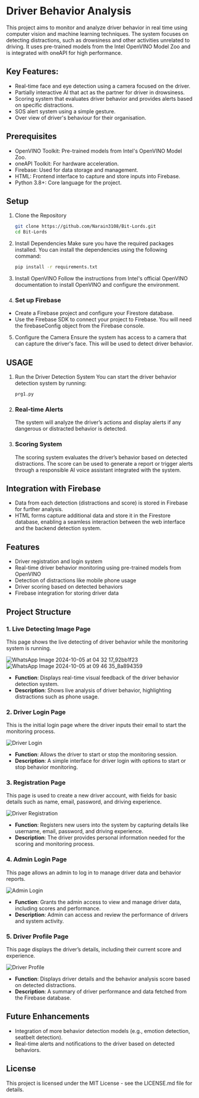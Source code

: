 # Driver Behavior Analysis

This project aims to monitor and analyze driver behavior in real time using computer vision and machine learning techniques. The system focuses on detecting distractions, such as drowsiness and other activities unrelated to driving. It uses pre-trained models from the Intel OpenVINO Model Zoo and is integrated with oneAPI for high performance.

## Key Features:

- Real-time face and eye detection using a camera focused on the driver.
- Partially interactive AI that act as the partner for driver in drowsiness.
- Scoring system that evaluates driver behavior and provides alerts based on specific distractions.
- SOS alert system using a simple gesture.
- Over view of driver's behaviour for their organisation.

## Prerequisites

- OpenVINO Toolkit: Pre-trained models from Intel's OpenVINO Model Zoo.
- oneAPI Toolkit: For hardware acceleration.
- Firebase: Used for data storage and management.
- HTML: Frontend interface to capture and store inputs into Firebase.
- Python 3.8+: Core language for the project.

## Setup

1. Clone the Repository

   ```bash
   git clone https://github.com/Narain3108/Bit-Lords.git
   cd Bit-Lords
2. Install Dependencies Make sure you have the required packages installed. You can install the dependencies using the following command:

   ```bash
   pip install -r requirements.txt
3. Install OpenVINO Follow the instructions from Intel's official OpenVINO documentation to install OpenVINO and configure the environment.
4. ### Set up Firebase
- Create a Firebase project and configure your Firestore database.
- Use the Firebase SDK to connect your project to Firebase. You will need the firebaseConfig object from the Firebase console.
5. Configure the Camera Ensure the system has access to a camera that can capture the driver's face. This will be used to detect driver behavior.

## USAGE
1. Run the Driver Detection System You can start the driver behavior detection system by running:
   ```bash
   prg1.py
2. ### Real-time Alerts
   The system will analyze the driver’s actions and display alerts if any dangerous or distracted behavior is detected.
3. ### Scoring System
   The scoring system evaluates the driver’s behavior based on detected distractions. The score can be used to generate a report or trigger alerts through a responsible AI voice assistant integrated with the system.

## Integration with Firebase
- Data from each detection (distractions and score) is stored in Firebase for further analysis.
- HTML forms capture additional data and store it in the Firestore database, enabling a seamless interaction between the web interface and the backend detection system.
  
## Features

- Driver registration and login system
- Real-time driver behavior monitoring using pre-trained models from OpenVINO
- Detection of distractions like mobile phone usage
- Driver scoring based on detected behaviors
- Firebase integration for storing driver data

## Project Structure

### 1. Live Detecting Image Page
This page shows the live detecting of driver behavior while the monitoring system is running.

![WhatsApp Image 2024-10-05 at 04 32 17_92bb1f23](https://github.com/user-attachments/assets/b21cc0d2-9c01-4da2-acf6-af6393dab581)
![WhatsApp Image 2024-10-05 at 09 46 35_8a894359](https://github.com/user-attachments/assets/b36e6029-e38c-4d58-91b2-ff866ac36c1c)

- **Function**: Displays real-time visual feedback of the driver behavior detection system.
- **Description**: Shows live analysis of driver behavior, highlighting distractions such as phone usage.

### 2. Driver Login Page
This is the initial login page where the driver inputs their email to start the monitoring process.

![Driver Login](https://github.com/user-attachments/assets/e8289ff6-fe94-4096-9d37-befdaeb88c09)



- **Function**: Allows the driver to start or stop the monitoring session.
- **Description**: A simple interface for driver login with options to start or stop behavior monitoring.

### 3. Registration Page
This page is used to create a new driver account, with fields for basic details such as name, email, password, and driving experience.

![Driver Registration](https://github.com/user-attachments/assets/ba2abaaa-02eb-42b7-ba21-b4c323e74d0c)


- **Function**: Registers new users into the system by capturing details like username, email, password, and driving experience.
- **Description**: The driver provides personal information needed for the scoring and monitoring process.

### 4. Admin Login Page
This page allows an admin to log in to manage driver data and behavior reports.

![Admin Login](https://github.com/user-attachments/assets/f3c4d631-ed69-4b2e-8118-ccc4b17c615a)


- **Function**: Grants the admin access to view and manage driver data, including scores and performance.
- **Description**: Admin can access and review the performance of drivers and system activity.

### 5. Driver Profile Page
This page displays the driver’s details, including their current score and experience.

![Driver Profile](https://github.com/user-attachments/assets/49105bc1-296e-4724-b3ba-c098c1d06b0f)


- **Function**: Displays driver details and the behavior analysis score based on detected distractions.
- **Description**: A summary of driver performance and data fetched from the Firebase database.

## Future Enhancements
- Integration of more behavior detection models (e.g., emotion detection, seatbelt detection).
- Real-time alerts and notifications to the driver based on detected behaviors.

## License
This project is licensed under the MIT License - see the LICENSE.md file for details.
